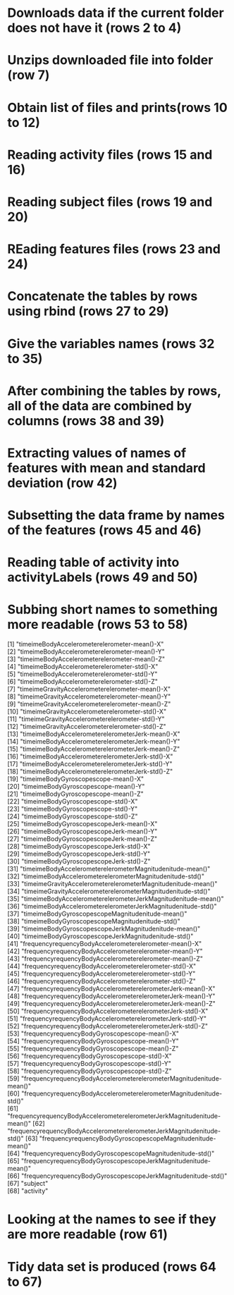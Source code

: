 # Downloads data if the current folder does not have it (rows 2 to 4)

# Unzips downloaded file into folder (row 7)

# Obtain list of files and prints(rows 10 to 12)

# Reading activity files (rows 15 and 16)

# Reading subject files (rows 19 and 20)

# REading features files (rows 23 and 24)

# Concatenate the tables by rows using rbind (rows 27 to 29)

# Give the variables names (rows 32 to 35)

# After combining the tables by rows, all of the data are combined by columns (rows 38 and 39)

# Extracting values of names of features with mean and standard deviation (row 42)

# Subsetting the data frame by names of the features (rows 45 and 46)

# Reading table of activity into activityLabels (rows 49 and 50)

# Subbing short names to something more readable (rows 53 to 58)

[1] "timeimeBodyAccelerometerelerometer-mean()-X"                           
 [2] "timeimeBodyAccelerometerelerometer-mean()-Y"                           
 [3] "timeimeBodyAccelerometerelerometer-mean()-Z"                           
 [4] "timeimeBodyAccelerometerelerometer-std()-X"                            
 [5] "timeimeBodyAccelerometerelerometer-std()-Y"                            
 [6] "timeimeBodyAccelerometerelerometer-std()-Z"                            
 [7] "timeimeGravityAccelerometerelerometer-mean()-X"                        
 [8] "timeimeGravityAccelerometerelerometer-mean()-Y"                        
 [9] "timeimeGravityAccelerometerelerometer-mean()-Z"                        
[10] "timeimeGravityAccelerometerelerometer-std()-X"                         
[11] "timeimeGravityAccelerometerelerometer-std()-Y"                         
[12] "timeimeGravityAccelerometerelerometer-std()-Z"                         
[13] "timeimeBodyAccelerometerelerometerJerk-mean()-X"                       
[14] "timeimeBodyAccelerometerelerometerJerk-mean()-Y"                       
[15] "timeimeBodyAccelerometerelerometerJerk-mean()-Z"                       
[16] "timeimeBodyAccelerometerelerometerJerk-std()-X"                        
[17] "timeimeBodyAccelerometerelerometerJerk-std()-Y"                        
[18] "timeimeBodyAccelerometerelerometerJerk-std()-Z"                        
[19] "timeimeBodyGyroscopescope-mean()-X"                                    
[20] "timeimeBodyGyroscopescope-mean()-Y"                                    
[21] "timeimeBodyGyroscopescope-mean()-Z"                                    
[22] "timeimeBodyGyroscopescope-std()-X"                                     
[23] "timeimeBodyGyroscopescope-std()-Y"                                     
[24] "timeimeBodyGyroscopescope-std()-Z"                                     
[25] "timeimeBodyGyroscopescopeJerk-mean()-X"                                
[26] "timeimeBodyGyroscopescopeJerk-mean()-Y"                                
[27] "timeimeBodyGyroscopescopeJerk-mean()-Z"                                
[28] "timeimeBodyGyroscopescopeJerk-std()-X"                                 
[29] "timeimeBodyGyroscopescopeJerk-std()-Y"                                 
[30] "timeimeBodyGyroscopescopeJerk-std()-Z"                                 
[31] "timeimeBodyAccelerometerelerometerMagnitudenitude-mean()"              
[32] "timeimeBodyAccelerometerelerometerMagnitudenitude-std()"               
[33] "timeimeGravityAccelerometerelerometerMagnitudenitude-mean()"           
[34] "timeimeGravityAccelerometerelerometerMagnitudenitude-std()"            
[35] "timeimeBodyAccelerometerelerometerJerkMagnitudenitude-mean()"          
[36] "timeimeBodyAccelerometerelerometerJerkMagnitudenitude-std()"           
[37] "timeimeBodyGyroscopescopeMagnitudenitude-mean()"                       
[38] "timeimeBodyGyroscopescopeMagnitudenitude-std()"                        
[39] "timeimeBodyGyroscopescopeJerkMagnitudenitude-mean()"                   
[40] "timeimeBodyGyroscopescopeJerkMagnitudenitude-std()"                    
[41] "frequencyrequencyBodyAccelerometerelerometer-mean()-X"                 
[42] "frequencyrequencyBodyAccelerometerelerometer-mean()-Y"                 
[43] "frequencyrequencyBodyAccelerometerelerometer-mean()-Z"                 
[44] "frequencyrequencyBodyAccelerometerelerometer-std()-X"                  
[45] "frequencyrequencyBodyAccelerometerelerometer-std()-Y"                  
[46] "frequencyrequencyBodyAccelerometerelerometer-std()-Z"                  
[47] "frequencyrequencyBodyAccelerometerelerometerJerk-mean()-X"             
[48] "frequencyrequencyBodyAccelerometerelerometerJerk-mean()-Y"             
[49] "frequencyrequencyBodyAccelerometerelerometerJerk-mean()-Z"             
[50] "frequencyrequencyBodyAccelerometerelerometerJerk-std()-X"              
[51] "frequencyrequencyBodyAccelerometerelerometerJerk-std()-Y"              
[52] "frequencyrequencyBodyAccelerometerelerometerJerk-std()-Z"              
[53] "frequencyrequencyBodyGyroscopescope-mean()-X"                          
[54] "frequencyrequencyBodyGyroscopescope-mean()-Y"                          
[55] "frequencyrequencyBodyGyroscopescope-mean()-Z"                          
[56] "frequencyrequencyBodyGyroscopescope-std()-X"                           
[57] "frequencyrequencyBodyGyroscopescope-std()-Y"                           
[58] "frequencyrequencyBodyGyroscopescope-std()-Z"                           
[59] "frequencyrequencyBodyAccelerometerelerometerMagnitudenitude-mean()"    
[60] "frequencyrequencyBodyAccelerometerelerometerMagnitudenitude-std()"     
[61] "frequencyrequencyBodyAccelerometerelerometerJerkMagnitudenitude-mean()"
[62] "frequencyrequencyBodyAccelerometerelerometerJerkMagnitudenitude-std()" 
[63] "frequencyrequencyBodyGyroscopescopeMagnitudenitude-mean()"             
[64] "frequencyrequencyBodyGyroscopescopeMagnitudenitude-std()"              
[65] "frequencyrequencyBodyGyroscopescopeJerkMagnitudenitude-mean()"         
[66] "frequencyrequencyBodyGyroscopescopeJerkMagnitudenitude-std()"          
[67] "subject"                                                               
[68] "activity"    
                                              
# Looking at the names to see if they are more readable (row 61)

# Tidy data set is produced (rows 64 to 67)

